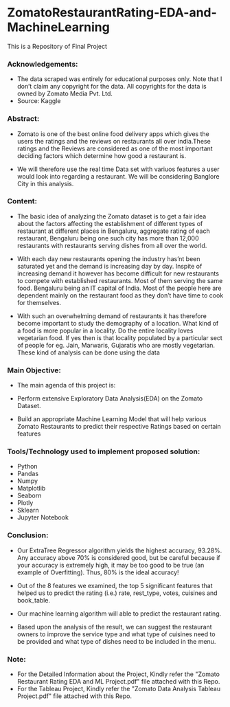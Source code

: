 # ZomatoRestaurantRating-EDA-and-MachineLearning
This is a Repository of Final Project

### Acknowledgements:
 - The data scraped was entirely for educational purposes only. Note that I don’t claim any copyright for the data. All copyrights for the data is owned by Zomato Media Pvt. Ltd.
 - Source: Kaggle

### Abstract:
 - Zomato is one of the best online food delivery apps which gives the users the ratings and the reviews on restaurants all over india.These ratings and the Reviews are    considered as one of the most important deciding factors which determine how good a restaurant is.

 - We will therefore use the real time Data set with variuos features a user would look into regarding a restaurant. We will be considering Banglore City in this       analysis.
 
 ### Content:
  - The basic idea of analyzing the Zomato dataset is to get a fair idea about the factors affecting the establishment of different types of restaurant at different places in Bengaluru, aggregate rating of each restaurant, Bengaluru being one such city has more than 12,000 restaurants with restaurants serving dishes from all over the world.

 - With each day new restaurants opening the industry has’nt been saturated yet and the demand is increasing day by day. Inspite of increasing demand it however has become difficult for new restaurants to compete with established restaurants. Most of them serving the same food. Bengaluru being an IT capital of India. Most of the people here are dependent mainly on the restaurant food as they don’t have time to cook for themselves.

 - With such an overwhelming demand of restaurants it has therefore become important to study the demography of a location. What kind of a food is more popular in a locality. Do the entire locality loves vegetarian food. If yes then is that locality populated by a particular sect of people for eg. Jain, Marwaris, Gujaratis who are mostly vegetarian. These kind of analysis can be done using the data

### Main Objective:
 - The main agenda of this project is:

 - Perform extensive Exploratory Data Analysis(EDA) on the Zomato Dataset.

 - Build an appropriate Machine Learning Model that will help various Zomato Restaurants to predict their respective Ratings based on certain features

### Tools/Technology used to implement proposed solution:
 - Python 
 -  Pandas
 - Numpy 
 - Matplotlib 
 - Seaborn 
 - Plotly 
 - Sklearn 
 - Jupyter Notebook
 
 ### Conclusion: 
 - Our ExtraTree Regressor algorithm yields the highest accuracy, 93.28%. Any accuracy above 70% is considered good, but be careful because if your accuracy is extremely high, it may be too good to be true (an example of Overfitting). Thus, 80% is the ideal accuracy! 

 - Out of the 8 features we examined, the top 5 significant features that helped us to predict the rating (i.e.) rate, rest_type, votes, cuisines and book_table.

 - Our machine learning algorithm will able to predict the restaurant rating.

 - Based upon the analysis of the result, we can suggest the restaurant owners to improve the service type and what type of cuisines need to be provided and what type of dishes need to be included in the menu.

### Note:
 - For the Detailed Information about the Project, Kindly refer the "Zomato Restaurant Rating EDA and ML Project.pdf" file attached with this Repo.
 - For the Tableau Project, Kindly refer the "Zomato Data Analysis Tableau Project.pdf" file attached with this Repo.
